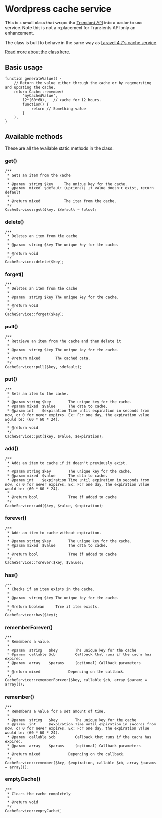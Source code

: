 # Wordpress cache service

This is a small class that wraps the [Transient API](http://codex.wordpress.org/Transients_API) into a easier to use service. Note this is not a replacement for Transients API only an enhancement.

The class is built to behave in the same way as [Laravel 4.2's cache service](http://laravel.com/docs/4.2/cache).

[Read more about the class here.](http://benjaminhorn.io/code/improving-transient-cache-in-wordpress/)

## Basic usage
	function generateValue() {
		// Return the value either through the cache or by regenerating and updating the cache.
		return Cache::remember(
			'myCachedValue',
			12*(60*60),   // cache for 12 hours.
			function() {
				return // Something value
			}
		);
	}

## Available methods
These are all the available static methods in the class.

### get()
    /**
	 * Gets an item from the cache
	 *
	 * @param  string $key     The unique key for the cache.
	 * @param  mixed  $default (Optional) If value doesn't exist, return default
	 *
	 * @return mixed           The item from the cache.
	 */
	CacheService::get($key, $default = false);

### delete()
	/**
	 * Deletes an item from the cache
	 *
	 * @param  string $key The unique key for the cache.
	 *
	 * @return void
	 */
	CacheService::delete($key);

### forget()
	/**
	 * Deletes an item from the cache
	 *
	 * @param  string $key The unique key for the cache.
	 *
	 * @return void
	 */
	CacheService::forget($key);

### pull()
	/**
	 * Retrieve an item from the cache and then delete it
	 *
	 * @param  string $key The unique key for the cache.
	 *
	 * @return mixed       The cached data.
	 */
	CacheService::pull($key, $default);

### put()
	/**
	 * Sets an item to the cache.
	 *
	 * @param string $key        The unique key for the cache.
	 * @param mixed  $value      The data to cache.
	 * @param int    $expiration Time until expiration in seconds from now, or 0 for never expires. Ex: For one day, the expiration value would be: (60 * 60 * 24).
	 *
	 * @return void
	 */
	CacheService::put($key, $value, $expiration);

### add()
	/**
	 * Adds an item to cache if it doesn't previously exist.
	 *
	 * @param string $key        The unique key for the cache.
	 * @param mixed  $value      The data to cache.
	 * @param int    $expiration Time until expiration in seconds from now, or 0 for never expires. Ex: For one day, the expiration value would be: (60 * 60 * 24).
	 *
	 * @return bool              True if added to cache
	 */
	CacheService::add($key, $value, $expiration);

### forever()
	/**
	 * Adds an item to cache without expiration.
	 *
	 * @param string $key        The unique key for the cache.
	 * @param mixed  $value      The data to cache.
	 *
	 * @return bool              True if added to cache
	 */
	CacheService::forever($key, $value);

### has()
	/**
	 * Checks if an item exists in the cache.
	 *
	 * @param  string $key The unique key for the cache.
	 *
	 * @return boolean     True if item exists.
	 */
	CacheService::has($key);

### rememberForever()
	/**
	 * Remembers a value.
	 *
	 * @param  string   $key        The unique key for the cache
	 * @param  callable $cb         Callback that runs if the cache has expired.
	 * @param  array    $params     (optional) Callback parameters
	 *
	 * @return mixed             Depending on the callback.
	 */
	CacheService::rememberForever($key, callable $cb, array $params = array());

### remember()
	/**
	 * Remembers a value for a set amount of time.
	 *
	 * @param  string   $key        The unique key for the cache
	 * @param  int      $expiration Time until expiration in seconds from now, or 0 for never expires. Ex: For one day, the expiration value would be: (60 * 60 * 24).
	 * @param  callable $cb         Callback that runs if the cache has expired.
	 * @param  array    $params     (optional) Callback parameters
	 *
	 * @return mixed             Depending on the callback.
	 */
	CacheService::remember($key, $expiration, callable $cb, array $params = array());

### emptyCache()
	/**
	 * Clears the cache completely
	 *
	 * @return void
	 */
	CacheService::emptyCache()
